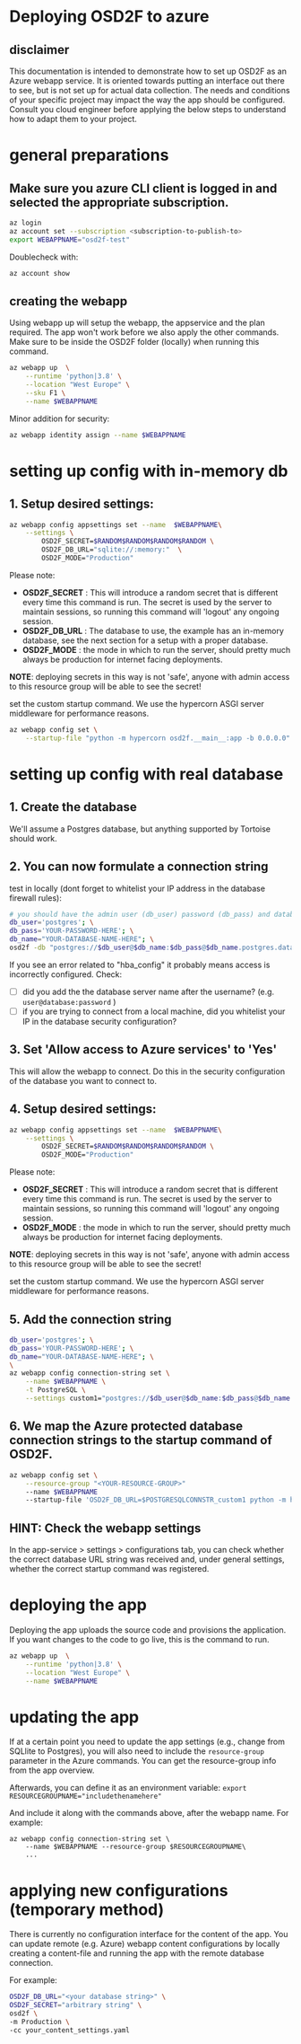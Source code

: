 # Deploying OSD2F to azure

## disclaimer

This documentation is intended to demonstrate how to set up OSD2F as an Azure webapp service. It is oriented towards putting an interface out there to see, but is not set up for actual data collection. The needs and conditions of your specific project may impact the way the app should be configured. Consult you cloud engineer before applying the below steps to understand how to adapt them to your project.

# general preparations

## Make sure you azure CLI client is logged in and selected the appropriate subscription. 

```bash
az login
az account set --subscription <subscription-to-publish-to>
export WEBAPPNAME="osd2f-test"
```

Doublecheck with:
```bash
az account show
```

## creating the webapp

Using webapp up will setup the webapp, the appservice and the plan required. The app won't work before we also apply the other commands. Make sure to be inside the OSD2F folder (locally) when running this command.

```bash
az webapp up  \
    --runtime 'python|3.8' \
    --location "West Europe" \
    --sku F1 \
    --name $WEBAPPNAME
```

Minor addition for security:
```bash
az webapp identity assign --name $WEBAPPNAME 
```

# setting up config with in-memory db

## 1. Setup desired settings:

```bash
az webapp config appsettings set --name  $WEBAPPNAME\
    --settings \
        OSD2F_SECRET=$RANDOM$RANDOM$RANDOM$RANDOM \
        OSD2F_DB_URL="sqlite://:memory:"  \
        OSD2F_MODE="Production"
```
Please note: 

 - **OSD2F_SECRET** : This will introduce a random secret that is different every time
this command is run. The secret is used by the server to maintain
sessions, so running this command will 'logout' any ongoing session.
- **OSD2F_DB_URL** : The database to use, the example has an in-memory database, see the next section for a setup with a proper database.
- **OSD2F_MODE** : the mode in which to run the server, should pretty much always be production for internet facing deployments. 

**NOTE**: deploying secrets in this way is not 'safe', anyone with 
          admin access to this resource group will be able to see
          the secret!

set the custom startup command. We use the hypercorn ASGI server middleware for performance reasons. 

```bash
az webapp config set \
    --startup-file "python -m hypercorn osd2f.__main__:app -b 0.0.0.0"
```

# setting up config with real database

## 1. Create the database

We'll assume a Postgres database, but anything supported by Tortoise should work. 
## 2. You can now formulate a connection string

test in locally (dont forget to whitelist your IP address in the database firewall rules):

```bash
# you should have the admin user (db_user) password (db_pass) and database name (db_name)
db_user='postgres'; \
db_pass='YOUR-PASSWORD-HERE'; \
db_name="YOUR-DATABASE-NAME-HERE"; \
osd2f -db "postgres://$db_user@$db_name:$db_pass@$db_name.postgres.database.azure.com:5432/postgres?ssl=True"
```

If you see an error related to "hba_config" it probably means access is incorrectly configured. Check:

- [ ] did you add the the database server name after the username? (e.g. `user@database:password` )
- [ ] if you are trying to connect from a local machine, did you whitelist your IP in the database security configuration?
## 3. Set 'Allow access to Azure services' to 'Yes' 

This will allow the webapp to connect. Do this in the security configuration of the database you want to connect to. 

## 4. Setup desired settings:

```bash
az webapp config appsettings set --name  $WEBAPPNAME\
    --settings \
        OSD2F_SECRET=$RANDOM$RANDOM$RANDOM$RANDOM \
        OSD2F_MODE="Production"
```
Please note: 

 - **OSD2F_SECRET** : This will introduce a random secret that is different every time
this command is run. The secret is used by the server to maintain
sessions, so running this command will 'logout' any ongoing session.
- **OSD2F_MODE** : the mode in which to run the server, should pretty much always be production for internet facing deployments. 

**NOTE**: deploying secrets in this way is not 'safe', anyone with 
          admin access to this resource group will be able to see
          the secret!

set the custom startup command. We use the hypercorn ASGI server middleware for performance reasons. 

## 5. Add the connection string
```bash 
db_user='postgres'; \
db_pass='YOUR-PASSWORD-HERE'; \
db_name="YOUR-DATABASE-NAME-HERE"; \
\
az webapp config connection-string set \
    --name $WEBAPPNAME \
    -t PostgreSQL \
    --settings custom1="postgres://$db_user@$db_name:$db_pass@$db_name.postgres.database.azure.com:5432/postgres?ssl=True"
```
## 6. We map the Azure protected database connection strings to the startup command of OSD2F.

```bash
az webapp config set \
    --resource-group "<YOUR-RESOURCE-GROUP>"
    --name $WEBAPPNAME
    --startup-file 'OSD2F_DB_URL=$POSTGRESQLCONNSTR_custom1 python -m hypercorn osd2f.__main__:app -b 0.0.0.0'
```

## HINT: Check the webapp settings 

In the app-service > settings > configurations tab, you can check whether the correct database URL string was received and, under general settings, whether the correct startup command was registered. 

# deploying the app 

Deploying the app uploads the source code and provisions the application. If you want changes to the code to go live, this is the command to run. 

```bash
az webapp up  \
    --runtime 'python|3.8' \
    --location "West Europe" \
    --name $WEBAPPNAME
```

# updating the app

If at a certain point you need to update the app settings (e.g., change from SQLlite to Postgres), you will also need to include the ```resource-group``` parameter in the Azure commands. You can get the resource-group info from the app overview. 

Afterwards, you can define it as an environment variable:
```export RESOURCEGROUPNAME="includethenamehere"```

And include it along with the commands above, after the webapp name. For example:
```
az webapp config connection-string set \
    --name $WEBAPPNAME --resource-group $RESOURCEGROUPNAME\
    ...
```

# applying new configurations (temporary method)

There is currently no configuration interface for the content of the app. You can update remote (e.g. Azure)
webapp content configurations by locally creating a content-file and running the app with the remote
database connection. 

For example:

```bash
OSD2F_DB_URL="<your database string>" \
OSD2F_SECRET="arbitrary string" \
osd2f \
-m Production \
-cc your_content_settings.yaml
```


